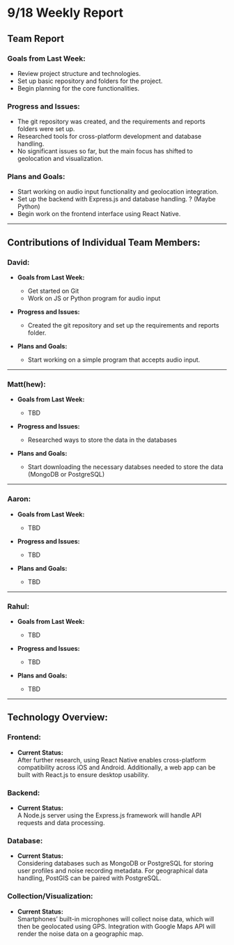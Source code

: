 # 9/18 Weekly Report

## Team Report

### Goals from Last Week:
- Review project structure and technologies.
- Set up basic repository and folders for the project.
- Begin planning for the core functionalities.

### Progress and Issues:
- The git repository was created, and the requirements and reports folders were set up.
- Researched tools for cross-platform development and database handling.
- No significant issues so far, but the main focus has shifted to geolocation and visualization.

### Plans and Goals:
- Start working on audio input functionality and geolocation integration.
- Set up the backend with Express.js and database handling. ? (Maybe Python)
- Begin work on the frontend interface using React Native.

---

## Contributions of Individual Team Members:

### David:
  - **Goals from Last Week:**
    - Get started on Git
    - Work on JS or Python program for audio input
  
  - **Progress and Issues:**
    - Created the git repository and set up the requirements and reports folder.
  
  - **Plans and Goals:**
    - Start working on a simple program that accepts audio input.

---

### Matt(hew):
  - **Goals from Last Week:** 
    - TBD
  
  - **Progress and Issues:** 
    - Researched ways to store the data in the databases
  
  - **Plans and Goals:**
    - Start downloading the necessary databses needed to store the data (MongoDB or PostgreSQL)

---

### Aaron:
  - **Goals from Last Week:** 
    - TBD
  
  - **Progress and Issues:** 
    - TBD
  
  - **Plans and Goals:**
    - TBD

---

### Rahul:
  - **Goals from Last Week:** 
    - TBD
  
  - **Progress and Issues:** 
    - TBD
  
  - **Plans and Goals:**
    - TBD

---

## Technology Overview:

### Frontend:
- **Current Status:**  
  After further research, using React Native enables cross-platform compatibility across iOS and Android. Additionally, a web app can be built with React.js to ensure desktop usability.

### Backend:
- **Current Status:**  
  A Node.js server using the Express.js framework will handle API requests and data processing.

### Database:
- **Current Status:**  
  Considering databases such as MongoDB or PostgreSQL for storing user profiles and noise recording metadata. For geographical data handling, PostGIS can be paired with PostgreSQL.

### Collection/Visualization:
- **Current Status:**  
  Smartphones’ built-in microphones will collect noise data, which will then be geolocated using GPS. Integration with Google Maps API will render the noise data on a geographic map.
